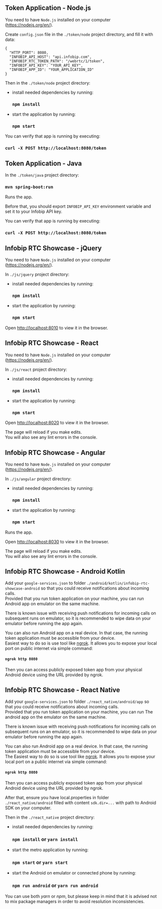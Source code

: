 ## Token Application - Node.js

You need to have `Node.js` installed on your computer (https://nodejs.org/en/).

Create `config.json` file in the `./token/node` project directory, and fill it with data:
```
{  
  "HTTP_PORT": 8080,
  "INFOBIP_API_HOST": "api.infobip.com",
  "INFOBIP_RTC_TOKEN_PATH": "/webrtc/1/token",
  "INFOBIP_API_KEY": "YOUR_API_KEY",
  "INFOBIP_APP_ID": "YOUR_APPLICATION_ID"
}
```

Then in the `./token/node` project directory:
 
- install needed dependencies by running:
    ### `npm install`
    
- start the application by running:
    ### `npm start`

You can verify that app is running by executing:

### `curl -X POST http://localhost:8080/token`

## Token Application - Java

In the `./token/java` project directory:

### `mvn spring-boot:run`

Runs the app.

Before that, you should export `INFOBIP_API_KEY` environment variable and set it to your Infobip API key.

You can verify that app is running by executing:

### `curl -X POST http://localhost:8080/token`

## Infobip RTC Showcase - jQuery

You need to have `Node.js` installed on your computer (https://nodejs.org/en/).

In `./js/jquery` project directory:
 
- install needed dependencies by running:
    ### `npm install`
    
- start the application by running:
    ### `npm start`

Open [http://localhost:8010](http://localhost:8010) to view it in the browser.


## Infobip RTC Showcase - React

You need to have `Node.js` installed on your computer (https://nodejs.org/en/).

In `./js/react` project directory:
 
- install needed dependencies by running:
    ### `npm install`
    
- start the application by running:
    ### `npm start`

Open [http://localhost:8020](http://localhost:8020) to view it in the browser.

The page will reload if you make edits.  
You will also see any lint errors in the console.

## Infobip RTC Showcase - Angular

You need to have `Node.js` installed on your computer (https://nodejs.org/en/).

In `./js/angular` project directory:
 
- install needed dependencies by running:
    ### `npm install`
    
- start the application by running:
    ### `npm start`
Runs the app.

Open [http://localhost:8030](http://localhost:8030) to view it in the browser.

The page will reload if you make edits.  
You will also see any lint errors in the console.

## Infobip RTC Showcase - Android Kotlin
Add your `google-services.json` to folder `./android/kotlin/infobip-rtc-showcase-android` so that you could receive notifications about incoming calls.  
Provided that you run token application on your machine, you can run Android app on emulator on the same machine.  
  
There is known issue with receiving push notifications for incoming calls on subsequent runs on emulator, so it is recommended to wipe data on your emulator before running the app again.
  
You can also run Android app on a real device. In that case, the running token application must be accessible from your device.  
Easiest way to do so is use tool like [ngrok](https://ngrok.com/). It allows you to expose your local port on public internet via simple command:  
#### `ngrok http 8080`
Then you can access publicly exposed token app from your physical Android device using the URL provided by ngrok.

## Infobip RTC Showcase - React Native
Add your `google-services.json` to folder `./react_native/android/app` so that you could receive notifications about incoming calls.  
Provided that you run token application on your machine, you can run The android app on the emulator on the same machine.  
  
There is known issue with receiving push notifications for incoming calls on subsequent runs on an emulator, so it is recommended to wipe data on your emulator before running the app again.
  
You can also run Android app on a real device. In that case, the running token application must be accessible from your device.  
The Easiest way to do so is use tool like [ngrok](https://ngrok.com/). It allows you to expose your local port on a public internet via simple command:  
#### `ngrok http 8080`
Then you can access publicly exposed token app from your physical Android device using the URL provided by ngrok.

After that, ensure you have local.properties in folder `./react_native/android` filled with content `sdk.dir=...` with path to Android SDK on your computer.

Then in the `./react_native` project directory:
 
- install needed dependencies by running:
    ### `npm install` or `yarn install` 
    
- start the metro application by running:
    ### `npm start` or  `yarn start` 

- start the Android on emulator or connected phone by running:
    ### `npm run android` or  `yarn run android`     
    
You can use both _yarn_ or _npm_, but please keep in mind that it is advised not to mix package managers in order to avoid resolution inconsistencies.
